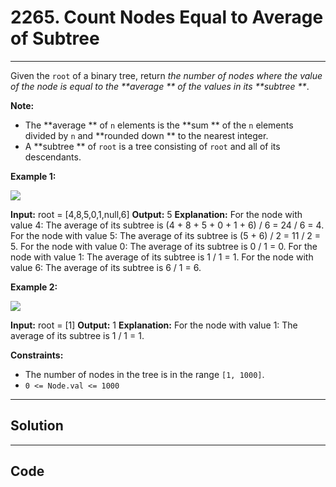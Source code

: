 # 2265. Count Nodes Equal to Average of Subtree

---

Given the `root` of a binary tree, return _the number of nodes where the value of the node is equal to the **average ** of the values in its **subtree **_.

**Note:**

  * The **average ** of `n` elements is the **sum ** of the `n` elements divided by `n` and **rounded down ** to the nearest integer.
  * A **subtree ** of `root` is a tree consisting of `root` and all of its descendants.



 

**Example 1:**

![](https://assets.leetcode.com/uploads/2022/03/15/image-20220315203925-1.png)


**Input:** root = [4,8,5,0,1,null,6]
**Output:** 5
**Explanation:** 
For the node with value 4: The average of its subtree is (4 + 8 + 5 + 0 + 1 + 6) / 6 = 24 / 6 = 4.
For the node with value 5: The average of its subtree is (5 + 6) / 2 = 11 / 2 = 5.
For the node with value 0: The average of its subtree is 0 / 1 = 0.
For the node with value 1: The average of its subtree is 1 / 1 = 1.
For the node with value 6: The average of its subtree is 6 / 1 = 6.


**Example 2:**

![](https://assets.leetcode.com/uploads/2022/03/26/image-20220326133920-1.png)


**Input:** root = [1]
**Output:** 1
**Explanation:** For the node with value 1: The average of its subtree is 1 / 1 = 1.


 

**Constraints:**

  * The number of nodes in the tree is in the range `[1, 1000]`.
  * `0 <= Node.val <= 1000`

---

## Solution



---

## Code
```python


```